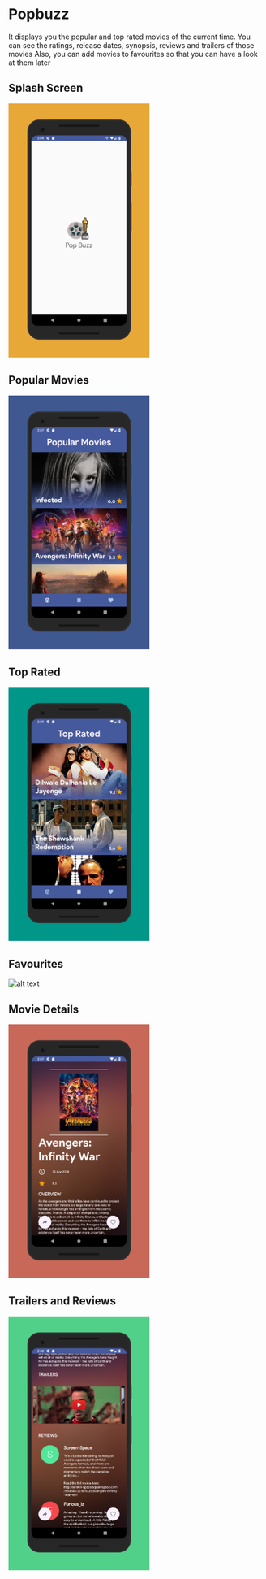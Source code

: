 # Popbuzz

It displays you the popular and top rated movies of the current time. You can see the ratings, release dates, synopsis, reviews and trailers of those movies
Also, you can add movies to favourites so that you can have a look at them later

## Splash Screen
<img src="https://raw.githubusercontent.com/tavishjain/Popbuzz/master/Screenshots/screener_1546764305567.png" alt="alt text" width="278" height="500">

## Popular Movies
<img src="https://raw.githubusercontent.com/tavishjain/Popbuzz/master/Screenshots/screener_1546764507299.png" alt="alt text" width="278" height="500">

## Top Rated
<img src="https://raw.githubusercontent.com/tavishjain/Popbuzz/master/Screenshots/screener_1546764446166.png" alt="alt text" width="278" height="500">

## Favourites 
<img src="https://raw.githubusercontent.com/tavishjain/Popbuzz/master/Screenshots/screener_1546764339542.png" alt="alt text" width="278" height="500">

## Movie Details
<img src="https://raw.githubusercontent.com/tavishjain/Popbuzz/master/Screenshots/screener_1546764483181.png" alt="alt text" width="278" height="500">

## Trailers and Reviews
<img src="https://raw.githubusercontent.com/tavishjain/Popbuzz/master/Screenshots/screener_1546764463415.png" alt="alt text" width="278" height="500">  
